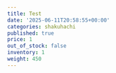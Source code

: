 ```yaml
---
title: Test
date: '2025-06-11T20:58:55+00:00'
categories: shakuhachi
published: true
price: 1
out_of_stock: false
inventory: 1
weight: 450
---
```


